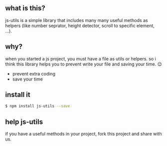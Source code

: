 ## what is this?
js-utils is a simple library that includes many many useful methods as helpers (like number seprator, height detector, scroll to specific element, ...).

## why?
when you started a js project, you must have a file as utils or helpers. so i think this library helps you to prevent write your file and saving your time. 😉
- prevent extra coding
- save your time

## install it
```sh
$ npm install js-utils --save
```

## help js-utils
if you have a useful methods in your project, fork this project and share with us.
